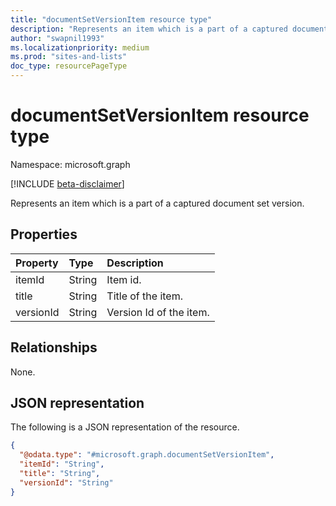 ```yaml
---
title: "documentSetVersionItem resource type"
description: "Represents an item which is a part of a captured document set version."
author: "swapnil1993"
ms.localizationpriority: medium
ms.prod: "sites-and-lists"
doc_type: resourcePageType
---
```


# documentSetVersionItem resource type

Namespace: microsoft.graph

[!INCLUDE [beta-disclaimer](../../includes/beta-disclaimer.md)]

Represents an item which is a part of a captured document set version.

## Properties
|Property|Type|Description|
|:---|:---|:---|
|itemId|String| Item id. |
|title|String| Title of the item. |
|versionId|String| Version Id of the item.|

## Relationships
None.

## JSON representation
The following is a JSON representation of the resource.
<!-- {
  "blockType": "resource",
  "@odata.type": "microsoft.graph.documentSetVersionItem"
}
-->
``` json
{
  "@odata.type": "#microsoft.graph.documentSetVersionItem",
  "itemId": "String",
  "title": "String",
  "versionId": "String"
}
```

